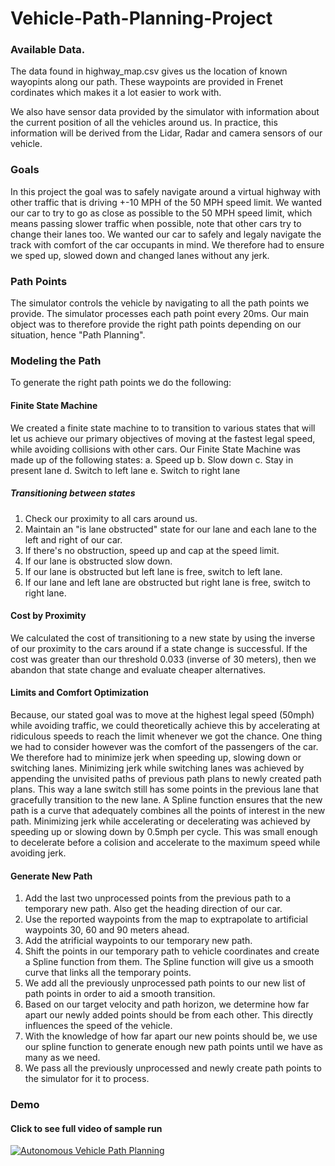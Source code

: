 # Vehicle-Path-Planning-Project
   
### Available Data.
The data found in highway_map.csv gives us the location of known wayopints along our path. These waypoints are provided in Frenet cordinates which makes it a lot easier to work with.

We also have sensor data provided by the simulator with information about the current position of all the vehicles around us. In practice, this information will be derived from the Lidar, Radar and camera sensors of our vehicle.

### Goals
In this project the goal was to safely navigate around a virtual highway with other traffic that is driving +-10 MPH of the 50 MPH speed limit. We wanted our car to try to go as close as possible to the 50 MPH speed limit, which means passing slower traffic when possible, note that other cars try to change their lanes too. We wanted our car to safely and legaly navigate the track with comfort of the car occupants in mind. We therefore had to ensure we sped up, slowed down and changed lanes without any jerk.

### Path Points
The simulator controls the vehicle by navigating to all the path points we provide. The simulator processes each path point every 20ms.
Our main object was to therefore provide the right path points depending on our situation, hence "Path Planning".

### Modeling the Path
To generate the right path points we do the following:

#### Finite State Machine
We created a finite state machine to to transition to various states that will let us achieve our primary objectives of moving at the fastest legal speed, while avoiding collisions with other cars.
Our Finite State Machine was made up of the following states:
a. Speed up
b. Slow down
c. Stay in present lane
d. Switch to left lane
e. Switch to right lane

##### Transitioning between states
1. Check our proximity to all cars around us.
2. Maintain an "is lane obstructed" state for our lane and each lane to the left and right of our car.
3. If there's no obstruction, speed up and cap at the speed limit.
4. If our lane is obstructed slow down.
5. If our lane is obstructed but left lane is free, switch to left lane.
6. If our lane and left lane are obstructed but right lane is free, switch to right lane.

#### Cost by Proximity
We calculated the cost of transitioning to a new state by using the inverse of our proximity to the cars around if a state change is successful. If the cost was greater than our threshold 0.033 (inverse of 30 meters), then we abandon that state change and evaluate cheaper alternatives.

#### Limits and Comfort Optimization
Because, our stated goal was to move at the highest legal speed (50mph) while avoiding traffic, we could theoretically achieve this by accelerating at ridiculous speeds to reach the limit whenever we got the chance. One thing we had to consider however was the comfort of the passengers of the car. We therefore had to minimize jerk when speeding up, slowing down or switching lanes. 
Minimizing jerk while switching lanes was achieved by appending the unvisited paths of previous path plans to newly created path plans. This way a lane switch still has some points in the previous lane that gracefully transition to the new lane. A Spline function ensures that the new path is a curve that adequately combines all the points of interest in the new path. 
Minimizing jerk while accelerating or decelerating was achieved by speeding up or slowing down by 0.5mph per cycle. This was small enough to decelerate before a colision and accelerate to the maximum speed while avoiding jerk.

#### Generate New Path
1. Add the last two unprocessed points from the previous path to a temporary new path. Also get the heading direction of our car.
2. Use the reported waypoints from the map to exptrapolate to artificial waypoints 30, 60 and 90 meters ahead.
3. Add the atrificial waypoints to our temporary new path.
4. Shift the points in our temporary path to vehicle coordinates and create a Spline function from them. The Spline function will give us a smooth curve that links all the temporary points.
5. We add all the previously unprocessed path points to our new list of path points in order to aid a smooth transition.
6. Based on our target velocity and path horizon, we determine how far apart our newly added points should be from each other. This directly influences the speed of the vehicle.
7. With the knowledge of how far apart our new points should be, we use our spline function to generate enough new path points until we have as many as we need.
8. We pass all the previously unprocessed and newly create path points to the simulator for it to process.

### Demo
#### Click to see full video of sample run

[![Autonomous Vehicle Path Planning](./output/autonomous_path_planning.gif)](https://youtu.be/inI3Xbl8N9A)

